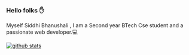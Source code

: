 ### Hello folks :hand: 

Myself Siddhi Bhanushali , I am a Second year BTech Cse 
student and a passionate web developer.:computer:


[![github stats](https://github-readme-stats.vercel.app/api?username=siddhi-244)](https://github.com/siddhi-244/github-readme-stats)
